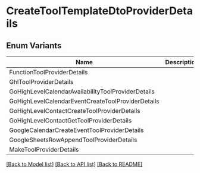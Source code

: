 # CreateToolTemplateDtoProviderDetails

## Enum Variants

| Name | Description |
|---- | -----|
| FunctionToolProviderDetails |  |
| GhlToolProviderDetails |  |
| GoHighLevelCalendarAvailabilityToolProviderDetails |  |
| GoHighLevelCalendarEventCreateToolProviderDetails |  |
| GoHighLevelContactCreateToolProviderDetails |  |
| GoHighLevelContactGetToolProviderDetails |  |
| GoogleCalendarCreateEventToolProviderDetails |  |
| GoogleSheetsRowAppendToolProviderDetails |  |
| MakeToolProviderDetails |  |

[[Back to Model list]](../README.md#documentation-for-models) [[Back to API list]](../README.md#documentation-for-api-endpoints) [[Back to README]](../README.md)


